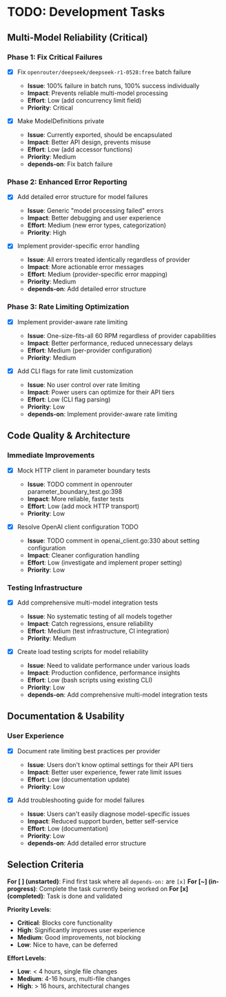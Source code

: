 # TODO: Development Tasks

## Multi-Model Reliability (Critical)

### Phase 1: Fix Critical Failures
- [x] Fix `openrouter/deepseek/deepseek-r1-0528:free` batch failure
  - **Issue**: 100% failure in batch runs, 100% success individually
  - **Impact**: Prevents reliable multi-model processing
  - **Effort**: Low (add concurrency limit field)
  - **Priority**: Critical

- [x] Make ModelDefinitions private
  - **Issue**: Currently exported, should be encapsulated
  - **Impact**: Better API design, prevents misuse
  - **Effort**: Low (add accessor functions)
  - **Priority**: Medium
  - **depends-on**: Fix batch failure

### Phase 2: Enhanced Error Reporting
- [x] Add detailed error structure for model failures
  - **Issue**: Generic "model processing failed" errors
  - **Impact**: Better debugging and user experience
  - **Effort**: Medium (new error types, categorization)
  - **Priority**: High

- [x] Implement provider-specific error handling
  - **Issue**: All errors treated identically regardless of provider
  - **Impact**: More actionable error messages
  - **Effort**: Medium (provider-specific error mapping)
  - **Priority**: Medium
  - **depends-on**: Add detailed error structure

### Phase 3: Rate Limiting Optimization
- [x] Implement provider-aware rate limiting
  - **Issue**: One-size-fits-all 60 RPM regardless of provider capabilities
  - **Impact**: Better performance, reduced unnecessary delays
  - **Effort**: Medium (per-provider configuration)
  - **Priority**: Medium

- [x] Add CLI flags for rate limit customization
  - **Issue**: No user control over rate limiting
  - **Impact**: Power users can optimize for their API tiers
  - **Effort**: Low (CLI flag parsing)
  - **Priority**: Low
  - **depends-on**: Implement provider-aware rate limiting

## Code Quality & Architecture

### Immediate Improvements
- [x] Mock HTTP client in parameter boundary tests
  - **Issue**: TODO comment in openrouter parameter_boundary_test.go:398
  - **Impact**: More reliable, faster tests
  - **Effort**: Low (add mock HTTP transport)
  - **Priority**: Low

- [x] Resolve OpenAI client configuration TODO
  - **Issue**: TODO comment in openai_client.go:330 about setting configuration
  - **Impact**: Cleaner configuration handling
  - **Effort**: Low (investigate and implement proper setting)
  - **Priority**: Low

### Testing Infrastructure
- [x] Add comprehensive multi-model integration tests
  - **Issue**: No systematic testing of all models together
  - **Impact**: Catch regressions, ensure reliability
  - **Effort**: Medium (test infrastructure, CI integration)
  - **Priority**: Medium

- [x] Create load testing scripts for model reliability
  - **Issue**: Need to validate performance under various loads
  - **Impact**: Production confidence, performance insights
  - **Effort**: Low (bash scripts using existing CLI)
  - **Priority**: Low
  - **depends-on**: Add comprehensive multi-model integration tests

## Documentation & Usability

### User Experience
- [x] Document rate limiting best practices per provider
  - **Issue**: Users don't know optimal settings for their API tiers
  - **Impact**: Better user experience, fewer rate limit issues
  - **Effort**: Low (documentation update)
  - **Priority**: Low

- [x] Add troubleshooting guide for model failures
  - **Issue**: Users can't easily diagnose model-specific issues
  - **Impact**: Reduced support burden, better self-service
  - **Effort**: Low (documentation)
  - **Priority**: Low
  - **depends-on**: Add detailed error structure

## Selection Criteria

**For [ ] (unstarted)**: Find first task where all `depends-on:` are `[x]`
**For [~] (in-progress)**: Complete the task currently being worked on
**For [x] (completed)**: Task is done and validated

**Priority Levels**:
- **Critical**: Blocks core functionality
- **High**: Significantly improves user experience
- **Medium**: Good improvements, not blocking
- **Low**: Nice to have, can be deferred

**Effort Levels**:
- **Low**: < 4 hours, single file changes
- **Medium**: 4-16 hours, multi-file changes
- **High**: > 16 hours, architectural changes
